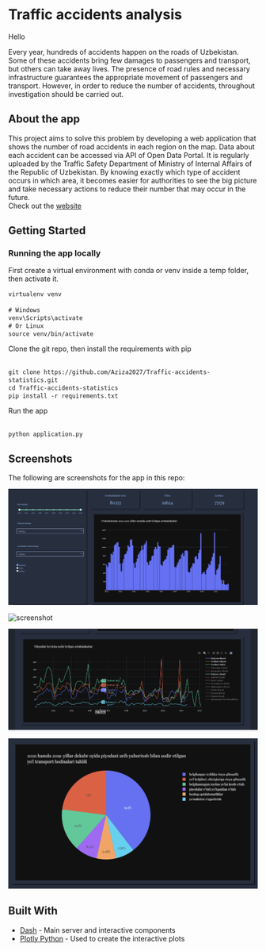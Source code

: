 # Traffic accidents analysis
Hello

Every year, hundreds of accidents happen on the roads of Uzbekistan. Some of these accidents bring few damages to passengers and transport, but others can take away lives. The presence of road rules and necessary infrastructure guarantees the appropriate movement of passengers and transport. However, in order to reduce the number of accidents, throughout investigation should be carried out.

## About the app

This project aims to solve this problem by developing a web application that shows the number of road accidents in each region on the map. Data about each accident can be accessed via API of Open Data Portal. It is regularly uploaded by the Traffic Safety Department of Ministry of Internal Affairs of the Republic of Uzbekistan. By knowing exactly which type of accident occurs in which area, it becomes easier for authorities to see the big picture and take necessary actions to reduce their number that may occur in the future.
<br>
Check out the [website](http://aziza2027.pythonanywhere.com)
## Getting Started

### Running the app locally

First create a virtual environment with conda or venv inside a temp folder, then activate it.

```
virtualenv venv

# Windows
venv\Scripts\activate
# Or Linux
source venv/bin/activate

```

Clone the git repo, then install the requirements with pip

```

git clone https://github.com/Aziza2027/Traffic-accidents-statistics.git
cd Traffic-accidents-statistics
pip install -r requirements.txt

```

Run the app

```

python application.py

```


## Screenshots

The following are screenshots for the app in this repo:

![screenshot](images/1.png)

![screenshot](images/2.png)

![screenshot](images/3.png)

![screenshot](images/4.png)

## Built With

- [Dash](https://dash.plot.ly/) - Main server and interactive components
- [Plotly Python](https://plot.ly/python/) - Used to create the interactive plots
